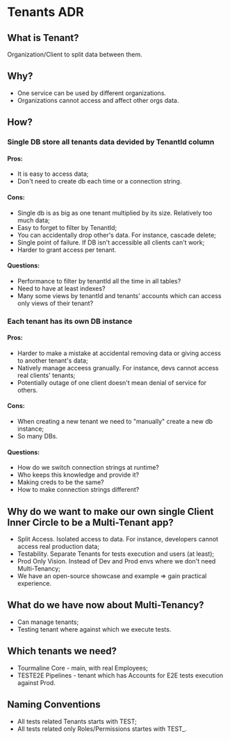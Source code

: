 # Tenants ADR  
## What is Tenant?
Organization/Client to split data between them.

## Why?
- One service can be used by different organizations.
- Organizations cannot access and affect other orgs data.

## How?

### Single DB store all tenants data devided by TenantId column

#### Pros:
- It is easy to access data;
- Don't need to create db each time or a connection string.

#### Cons:
- Single db is as big as one tenant multiplied by its size. Relatively too much data;
- Easy to forget to filter by TenantId;
- You can accidentally drop other's data. For instance, cascade delete;
- Single point of failure. If DB isn't accessible all clients can't work;
- Harder to grant access per tenant. 
#### Questions:
- Performance to filter by tenantId all the time in all tables? 
- Need to have at least indexes?
- Many some views by tenantId and tenants' accounts which can access only views of their tenant?

### Each tenant has its own DB instance
#### Pros:
- Harder to make a mistake at accidental removing data or giving access to another tenant's data;
- Natively manage acceess granually. For instance, devs cannot access real clients' tenants;
- Potentially outage of one client doesn't mean denial of service for others.

#### Cons:
- When creating a new tenant we need to "manually" create a new db instance;
- So many DBs.

#### Questions:
- How do we switch connection strings at runtime? 
- Who keeps this knowledge and provide it? 
- Making creds to be the same?  
- How to make connection strings different?

## Why do we want to make our own single Client Inner Circle to be a Multi-Tenant app?
- Split Access. Isolated access to data. For instance, developers cannot access real production data;
- Testability. Separate Tenants for tests execution and users (at least);
- Prod Only Vision. Instead of Dev and Prod envs where we don't need Multi-Tenancy;
- We have an open-source showcase and example => gain practical experience.

## What do we have now about Multi-Tenancy?
- Can manage tenants;
- Testing tenant where against which we execute tests.

## Which tenants we need?
- Tourmaline Core - main, with real Employees;
- TESTE2E Pipelines - tenant which has Accounts for E2E tests execution against Prod.

## Naming Conventions
- All tests related Tenants starts with TEST;
- All tests related only Roles/Permissions startes with TEST_.